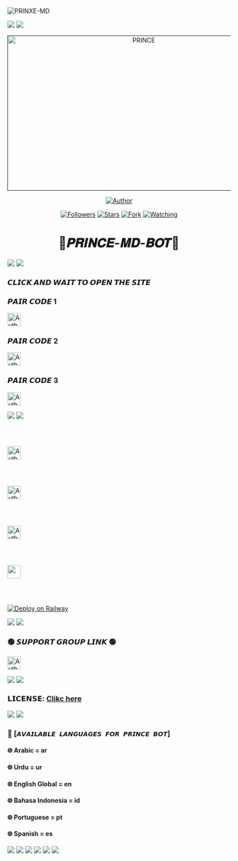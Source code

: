   
![PRINXE-MD](https://readme-typing-svg.demolab.com?font=Garamond&size=20&pause=998&color=skyblue&background=white&right=true&random=true&width=465&lines=HELLO+EVERYONE👋🏻;WELCOME+TO+PRINCE+MD+💙)
  
<a><img src='https://i.imgur.com/LyHic3i.gif'/></a>
<a><img src='https://i.imgur.com/LyHic3i.gif'/></a>

 
 <p align="center">  
  <a href="">
    <img alt="PRINCE" width="600" height="350" src="https://i.imgur.com/iI086tX.jpeg">
  </a>
</p>



<p align="center">
<a href="https://github.com/PRINCE-GDS/PRINXE-MD"><img title="Author" src="https://img.shields.io/badge/𝑷𝑹𝑰𝑵𝑪𝑬 𝑴𝑫 𝑩𝑶𝑻-black?style=for-the-badge&logo=github"></a>
<p/>

<p align="center">
<a href="https://github.com/PRINCE-GDS?tab=followers"><img title="Followers" src="https://img.shields.io/github/followers/PRINCE-GDS?label=Followers&style=social"></a>
<a href="https://github.com/PRINCE-GDS/PRINXE-MD/stargazers/"><img title="Stars" src="https://img.shields.io/github/stars/PRINCE-GDS/PRINCE-MD-BOT?&style=social"></a>
<a href="https://github.com/PRINCE-GDS/PRINXE-MD/network/members"><img title="Fork" src="https://img.shields.io/github/forks/PRINCE-GDS/PRINXE-MD?style=social"></a>
<a href="https://github.com/PRINCE-GDS/PRINXE-MD/watchers"><img title="Watching" src="https://img.shields.io/github/watchers/PRINCE-GDS/PRINXE-MD?label=Watching&style=social"></a>
</p>


 <h1 align="center">💠𝑷𝑹𝑰𝑵𝑪𝑬-𝑴𝑫-𝑩𝑶𝑻💠</h1>

<a><img src='https://i.imgur.com/LyHic3i.gif'/></a>
<a><img src='https://i.imgur.com/LyHic3i.gif'/></a>

### 𝘾𝙇𝙄𝘾𝙆 𝘼𝙉𝘿 𝙒𝘼𝙄𝙏 𝙏𝙊 𝙊𝙋𝙀𝙉 𝙏𝙃𝙀 𝙎𝙄𝙏𝙀

### 𝙋𝘼𝙄𝙍 𝘾𝙊𝘿𝙀 1
<p align="left">
<a href="https://prince-bot-pairing-code.onrender.com"><img height= "30" title="Author" src="https://img.shields.io/badge/𝗦𝗘𝗦𝗦𝗜𝗢𝗡-skyblue?style=for-the-badge&logo=render"></a>
<p/>

### 𝙋𝘼𝙄𝙍 𝘾𝙊𝘿𝙀 2
<p align="left">
<a href="https://comparative-etti-secktor-455a93b0.koyeb.app/"><img height= "30" title="Author" src="https://img.shields.io/badge/𝗦𝗘𝗦𝗦𝗜𝗢𝗡-green?style=for-the-badge&logo=render"></a>
<p/>

### 𝙋𝘼𝙄𝙍 𝘾𝙊𝘿𝙀 3
<p align="left">
<a href="https://8wwxl9-8000.csb.app/"><img height= "30" title="Author" src="https://img.shields.io/badge/𝗦𝗘𝗦𝗦𝗜𝗢𝗡-red?style=for-the-badge&logo=render"></a>
<p/>



<a><img src='https://i.imgur.com/LyHic3i.gif'/></a>
<a><img src='https://i.imgur.com/LyHic3i.gif'/></a>
 
### <br>
<p align="left">
<a href="https://heroku.com/deploy?template=https://github.com/PRINCE-GDS/PRINXE-MD"><img height= "30" title="Author" src="https://img.shields.io/badge/𝗛𝗘𝗥𝗢𝗞𝗨-9966CC?style=for-the-badge&logo=render"></a>
<p/>
 

### <br>
<p align="left">
<a href="https://repl.it/github/PRINCE-GDS/PRINXE-MD"><img height= "30" title="Author" src="https://img.shields.io/badge/𝗥𝗘𝗣𝗟𝗜𝗧-orange?style=for-the-badge&logo=replit"></a>
<p/>

### <br>
<p align="left">
<a href="https://dashboard.render.com/blueprint/new?repo=https%3A%2F%2Fgithub.com%2FPRINCE-GDS%2FPRINXE-MD"><img height= "30" title="Author" src="https://img.shields.io/badge/𝗥𝗘𝗡𝗗𝗘𝗥-E6E6FA?style=for-the-badge&logo=render"></a>
<p/>

### <br>
  <p align="left"><a href="https://app.koyeb.com/apps/deploy?type=git&repository=github.com%2FPRINCE-GDS%2FPRINXE-MD&branch=main&nameprincegds&builder=dockerfile&env[DATABASE_URL]=&env[SESSION_ID]=your+sessionid+here&env[MODE]=public&env=[autoRead]=false&env[statusview]=false&env[REMOVEBG_KEY]=your+rmbg+key&env[antidelete]=false"> <img src="https://www.koyeb.com/static/images/deploy/button.svg" height="30"/></a></p>

### <br>
[![Deploy on Railway](https://railway.app/button.svg)](https://railway.app)

<a><img src='https://i.imgur.com/LyHic3i.gif'/></a>
<a><img src='https://i.imgur.com/LyHic3i.gif'/></a>

### 🟢 𝙎𝙐𝙋𝙋𝙊𝙍𝙏 𝙂𝙍𝙊𝙐𝙋 𝙇𝙄𝙉𝙆 🟢
   <p align="left">
      <a href="https://chat.whatsapp.com/Jo5bmHMAlZpEIp75mKbwxP"><img height= "30" length= "10" title="Author" src="https://img.shields.io/badge/Support Group-25D366?style=for-the-badge&logo=whatsApp&logoColor=white"></a>
     <p/>
       
<a><img src='https://i.imgur.com/LyHic3i.gif'/></a>
<a><img src='https://i.imgur.com/LyHic3i.gif'/></a>
### 𝗟𝗜𝗖𝗘𝗡𝗦𝗘: [Clikc here](https://github.com/PRINCE-GDS/PRINXE-MD/blob/main/LICENSE)
 <a><img src='https://i.imgur.com/LyHic3i.gif'/></a>
  <a><img src='https://i.imgur.com/LyHic3i.gif'/></a>
### 💠 [`𝘼𝙑𝘼𝙄𝙇𝘼𝘽𝙇𝙀 𝙇𝘼𝙉𝙂𝙐𝘼𝙂𝙀𝙎 𝙁𝙊𝙍 𝙋𝙍𝙄𝙉𝘾𝙀 𝘽𝙊𝙏`]
#### 🌐 Arabic = ar 
#### 🌐 Urdu = ur
#### 🌐 English Global = en
#### 🌐 Bahasa Indonesia = id
#### 🌐 Portuguese = pt
#### 🌐 Spanish = es
<a><img src='https://i.imgur.com/LyHic3i.gif'/></a>
<a><img src='https://i.imgur.com/LyHic3i.gif'/></a>
<a><img src='https://i.imgur.com/LyHic3i.gif'/></a>
<a><img src='https://i.imgur.com/LyHic3i.gif'/></a>
<a><img src='https://i.imgur.com/LyHic3i.gif'/></a>
<a><img src='https://i.imgur.com/LyHic3i.gif'/></a>











